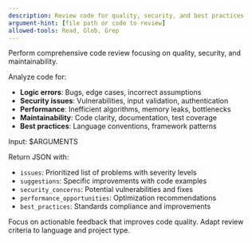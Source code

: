 ```yaml
---
description: Review code for quality, security, and best practices
argument-hint: [file path or code to review]
allowed-tools: Read, Glob, Grep
---
```


Perform comprehensive code review focusing on quality, security, and maintainability.

Analyze code for:

- **Logic errors**: Bugs, edge cases, incorrect assumptions
- **Security issues**: Vulnerabilities, input validation, authentication
- **Performance**: Inefficient algorithms, memory leaks, bottlenecks
- **Maintainability**: Code clarity, documentation, test coverage
- **Best practices**: Language conventions, framework patterns

Input: $ARGUMENTS

Return JSON with:

- `issues`: Prioritized list of problems with severity levels
- `suggestions`: Specific improvements with code examples
- `security_concerns`: Potential vulnerabilities and fixes
- `performance_opportunities`: Optimization recommendations
- `best_practices`: Standards compliance and improvements

Focus on actionable feedback that improves code quality.
Adapt review criteria to language and project type.
